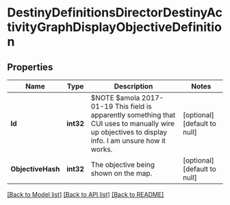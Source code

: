 # DestinyDefinitionsDirectorDestinyActivityGraphDisplayObjectiveDefinition

## Properties
Name | Type | Description | Notes
------------ | ------------- | ------------- | -------------
**Id** | **int32** | $NOTE $amola 2017-01-19 This field is apparently something that CUI uses to manually wire up objectives to display info. I am unsure how it works. | [optional] [default to null]
**ObjectiveHash** | **int32** | The objective being shown on the map. | [optional] [default to null]

[[Back to Model list]](../README.md#documentation-for-models) [[Back to API list]](../README.md#documentation-for-api-endpoints) [[Back to README]](../README.md)


